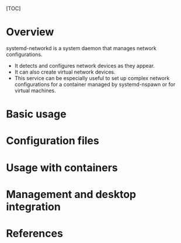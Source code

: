 [TOC]

# Overview

systemd-networkd is a system daemon that manages network
configurations.
- It detects and configures network devices as they
appear.
- It can also create virtual network devices.
- This service can be especially useful to set up complex network
configurations for a container managed by systemd-nspawn or for virtual
machines.

# Basic usage

# Configuration files

# Usage with containers

# Management and desktop integration

# References

[awiki-systemd-networkd]: https://wiki.archlinux.org/index.php/Systemd-networkd "Arch Wiki: systemd-networkd"
[man-page]: https://www.freedesktop.org/software/systemd/man/systemd-networkd.service.html "Systemd-networkd man page"

